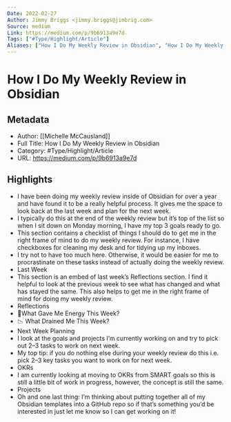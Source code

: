 ```yaml
---
Date: 2022-02-27
Author: Jimmy Briggs <jimmy.briggs@jimbrig.com>
Source: medium
Link: https://medium.com/p/9b6913a9e7d
Tags: ["#Type/Highlight/Article"]
Aliases: ["How I Do My Weekly Review in Obsidian", "How I Do My Weekly Review in Obsidian"]
---
```

# How I Do My Weekly Review in Obsidian

## Metadata
- Author: [[Michelle McCausland]]
- Full Title: How I Do My Weekly Review in Obsidian
- Category: #Type/Highlight/Article
- URL: https://medium.com/p/9b6913a9e7d

## Highlights
- I have been doing my weekly review inside of Obsidian for over a year and have found it to be a really helpful process. It gives me the space to look back at the last week and plan for the next week.
- I typically do this at the end of the weekly review but it’s top of the list so when I sit down on Monday morning, I have my top 3 goals ready to go.
- This section contains a checklist of things I should do to get me in the right frame of mind to do my weekly review. For instance, I have checkboxes for cleaning my desk and for tidying up my inboxes.
- I try not to have too much here. Otherwise, it would be easier for me to procrastinate on these tasks instead of actually doing the weekly review.
- Last Week
- This section is an embed of last week’s Reflections section. I find it helpful to look at the previous week to see what has changed and what has stayed the same. This also helps to get me in the right frame of mind for doing my weekly review.
- Reflections
- 🔋What Gave Me Energy This Week?
- 📉 What Drained Me This Week?
- Next Week Planning
- I look at the goals and projects I’m currently working on and try to pick out 2–3 tasks to work on next week.
- My top tip: if you do nothing else during your weekly review do this i.e. pick 2–3 key tasks you want to work on for next week.
- OKRs
- I am currently looking at moving to OKRs from SMART goals so this is still a little bit of work in progress, however, the concept is still the same.
- Projects
- Oh and one last thing: I’m thinking about putting together all of my Obsidian templates into a GitHub repo so if that’s something you’d be interested in just let me know so I can get working on it!
